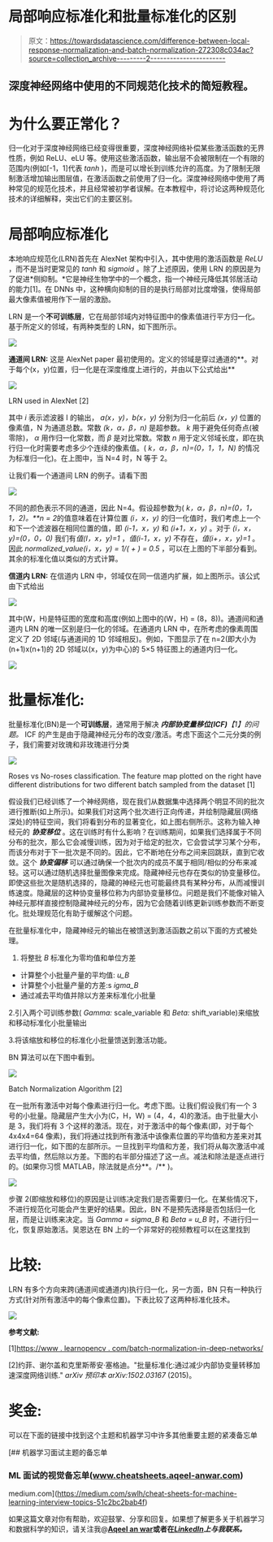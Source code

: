 # 局部响应标准化和批量标准化的区别

> 原文：<https://towardsdatascience.com/difference-between-local-response-normalization-and-batch-normalization-272308c034ac?source=collection_archive---------2----------------------->

## 深度神经网络中使用的不同规范化技术的简短教程。

# 为什么要正常化？

归一化对于深度神经网络已经变得很重要，深度神经网络补偿某些激活函数的无界性质，例如 ReLU、eLU 等。使用这些激活函数，输出层不会被限制在一个有限的范围内(例如[-1，1]代表 *tanh* )，而是可以增长到训练允许的高度。为了限制无限制激活增加输出图层值，在激活函数之前使用了归一化。深度神经网络中使用了两种常见的规范化技术，并且经常被初学者误解。在本教程中，将讨论这两种规范化技术的详细解释，突出它们的主要区别。

# 局部响应标准化

本地响应规范化(LRN)首先在 AlexNet 架构中引入，其中使用的激活函数是 *ReLU* ，而不是当时更常见的 *tanh* 和 *sigmoid* 。除了上述原因，使用 LRN 的原因是为了促进*侧抑制。*它是神经生物学中的一个概念，指一个神经元降低其邻居活动的能力[1]。在 DNNs 中，这种横向抑制的目的是执行局部对比度增强，使得局部最大像素值被用作下一层的激励。

LRN 是一个**不可训练层**，它在局部邻域内对特征图中的像素值进行平方归一化。基于所定义的邻域，有两种类型的 LRN，如下图所示。

![](img/841308453b0785ec9799847d4205e583.png)

**通道间 LRN:** 这是 AlexNet paper 最初使用的。定义的邻域是穿过通道的**。对于每个(x，y)位置，归一化是在深度维度上进行的，并由以下公式给出**

![](img/60f1903efb0d8a9c3fc90a923060a552.png)

LRN used in AlexNet [2]

其中 *i* 表示滤波器 I 的输出， *a(x，y)，b(x，y)* 分别为归一化前后 *(x，y)* 位置的像素值，N 为通道总数。常数 *(k，α，β，n)* 是超参数。 *k* 用于避免任何奇点(被零除)， *α* 用作归一化常数，而 *β* 是对比常数。常数 *n* 用于定义邻域长度，即在执行归一化时需要考虑多少个连续的像素值。( *k，α，β，n)=(0，1，1，N)* 的情况为标准归一化)。在上图中，当 N=4 时，N 等于 2。

让我们看一个通道间 LRN 的例子。请看下图

![](img/d6013abfb9fff7e388b0c03a42825fd2.png)

不同的颜色表示不同的通道，因此 N=4。假设超参数为( *k，α，β，n)=(0，1，1，2)。**n = 2*的值意味着在计算位置 *(i，x，y)* 的归一化值时，我们考虑上一个和下一个滤波器在相同位置的值，即 *(i-1，x，y)* 和 *(i+1，x，y)* 。对于 *(i，x，y)=(0，0，0)* 我们有*值(I，x，y)=1* ，*值(i-1，x，y)* 不存在，*值(i+，x，y)=1* 。因此 *normalized_value(i，x，y) = 1/( + ) = 0.5* ，可以在上图的下半部分看到。其余的标准化值以类似的方式计算。

**信道内 LRN:** 在信道内 LRN 中，邻域仅在同一信道内扩展，如上图所示。该公式由下式给出

![](img/aebb13be8d2cf0e653f22138dde8eb6b.png)

其中(W，H)是特征图的宽度和高度(例如上图中的(W，H) = (8，8))。通道间和通道内 LRN 的唯一区别是归一化的邻域。在通道内 LRN 中，在所考虑的像素周围定义了 2D 邻域(与通道间的 1D 邻域相反)。例如，下图显示了在 n=2(即大小为(n+1)x(n+1)的 2D 邻域以(x，y)为中心)的 5×5 特征图上的通道内归一化。

![](img/41ba8f9cf68b94b30f1ef4380af53ab9.png)

# 批量标准化:

批量标准化(BN)是一个**可训练层**，通常用于解决 ***内部协变量移位(ICF)****【1】的问题。* ICF 的产生是由于隐藏神经元分布的改变/激活。考虑下面这个二元分类的例子，我们需要对玫瑰和非玫瑰进行分类

![](img/2729c780b9a0030b3265aa9aaefe34bc.png)

Roses vs No-roses classification. The feature map plotted on the right have different distributions for two different batch sampled from the dataset [1]

假设我们已经训练了一个神经网络，现在我们从数据集中选择两个明显不同的批次进行推断(如上所示)。如果我们对这两个批次进行正向传递，并绘制隐藏层(网络深处)的特征空间，我们将看到分布的显著变化，如上图右侧所示。这称为输入神经元的 ***协变移位*** 。这在训练时有什么影响？在训练期间，如果我们选择属于不同分布的批次，那么它会减慢训练，因为对于给定的批次，它会尝试学习某个分布，而该分布对于下一批次是不同的。因此，它不断地在分布之间来回跳跃，直到它收敛。这个 ***协变偏移*** 可以通过确保一个批次内的成员不属于相同/相似的分布来减轻。这可以通过随机选择批量图像来完成。隐藏神经元也存在类似的协变量移位。即使这些批次是随机选择的，隐藏的神经元也可能最终具有某种分布，从而减慢训练速度。隐藏层的这种协变量移位称为内部协变量移位。问题是我们不能像对输入神经元那样直接控制隐藏神经元的分布，因为它会随着训练更新训练参数而不断变化。批处理规范化有助于缓解这个问题。

在批量标准化中，隐藏神经元的输出在被馈送到激活函数之前以下面的方式被处理。

1.  将整批 *B* 标准化为零均值和单位方差

*   计算整个小批量产量的平均值: *u_B*
*   计算整个小批量产量的方差:s *igma_B*
*   通过减去平均值并除以方差来标准化小批量

2.引入两个可训练参数( *Gamma:* scale_variable 和 *Beta:* shift_variable)来缩放和移动标准化小批量输出

3.将该缩放和移位的标准化小批量馈送到激活功能。

BN 算法可以在下图中看到。

![](img/c976c9a44dd5443d52f1512422b15927.png)

Batch Normalization Algorithm [2]

在一批所有激活中对每个像素进行归一化。考虑下图。让我们假设我们有一个 3 号的小批量。隐藏层产生大小为(C，H，W) = (4，4，4)的激活。由于批量大小是 3，我们将有 3 个这样的激活。现在，对于激活中的每个像素(即，对于每个 4x4x4=64 像素)，我们将通过找到所有激活中该像素位置的平均值和方差来对其进行归一化，如下图的左部所示。一旦找到平均值和方差，我们将从每次激活中减去平均值，然后除以方差。下图的右半部分描述了这一点。减法和除法是逐点进行的。(如果你习惯 MATLAB，除法就是点分**。/** )。

![](img/432707f9e6d93e2acb761bb89ce42ad1.png)

步骤 2(即缩放和移位)的原因是让训练决定我们是否需要归一化。在某些情况下，不进行规范化可能会产生更好的结果。因此，BN 不是预先选择是否包括归一化层，而是让训练来决定。当 *Gamma = sigma_B* 和 *Beta = u_B* 时，不进行归一化，恢复原始激活。吴恩达在 BN 上的一个非常好的视频教程可以在这里找到

# 比较:

LRN 有多个方向来跨(通道间或通道内)执行归一化，另一方面，BN 只有一种执行方式(针对所有激活中的每个像素位置)。下表比较了这两种标准化技术。

![](img/9d2df25a8d828b432cc3bf386ce70992.png)

**参考文献:**

[1][https://www . learnopencv . com/batch-normalization-in-deep-networks/](https://www.learnopencv.com/batch-normalization-in-deep-networks/)

[2]约菲、谢尔盖和克里斯蒂安·塞格迪。"批量标准化:通过减少内部协变量转移加速深度网络训练." *arXiv 预印本 arXiv:1502.03167* (2015)。

# 奖金:

可以在下面的链接中找到这个主题和机器学习中许多其他重要主题的紧凑备忘单

[](https://medium.com/swlh/cheat-sheets-for-machine-learning-interview-topics-51c2bc2bab4f) [## 机器学习面试主题的备忘单

### ML 面试的视觉备忘单(www.cheatsheets.aqeel-anwar.com)

medium.com](https://medium.com/swlh/cheat-sheets-for-machine-learning-interview-topics-51c2bc2bab4f) 

如果这篇文章对你有帮助，欢迎鼓掌、分享和回复。如果想了解更多关于机器学习和数据科学的知识，请关注我@[**Aqeel an war**](https://medium.com/u/a7cc4f201fb5?source=post_page-----272308c034ac--------------------------------)**或者在**[***LinkedIn***](https://www.linkedin.com/in/aqeelanwarmalik/)***上与我联系。***